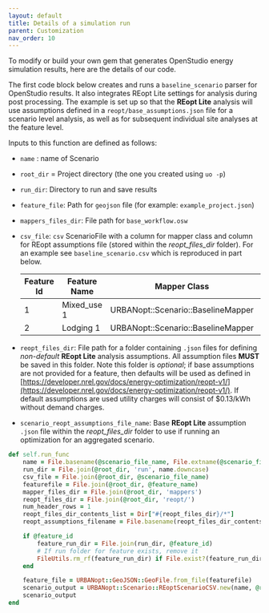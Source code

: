 ```yaml
---
layout: default
title: Details of a simulation run
parent: Customization
nav_order: 10
---
```


To modify or build your own gem that generates OpenStudio energy simulation results, here are the details of our code.

The first code block below creates and runs a `baseline_scenario` parser for OpenStudio results. It also integrates REopt Lite settings for analysis during post processing. The example is set up so that the **REopt Lite** analysis will use assumptions defined in a `reopt/base_assumptions.json` file for a scenario level analysis, as well as for subsequent individual site analyses at the feature level. 

Inputs to this function are defined as follows:

- `name` : name of Scenario
- `root_dir` = Project directory (the one you created using `uo -p`)
- `run_dir`: Directory to run and save results
- `feature_file`: Path for `geojson` file (for example: `example_project.json`)
- `mappers_files_dir`: File path for `base_workflow.osw`
- `csv_file`: `csv` ScenarioFile with a column for mapper class and column for REopt assumptions file (stored within the _reopt_files_dir_ folder). For an example see `baseline_scenario.csv` which is reproduced in part below.

  | Feature Id | Feature Name | Mapper Class                       | REopt Assumptions     |
  |------------|--------------|------------------------------------|-----------------------|
  | 1          | Mixed_use 1  | URBANopt::Scenario::BaselineMapper | base_assumptions.json |
  | 2          | Lodging 1    | URBANopt::Scenario::BaselineMapper | base_assumptions.json |

- `reopt_files_dir`: File path for a folder containing `.json` files for defining _non-default_ **REopt Lite** analysis assumptions. All assumption files **MUST** be saved in this folder. Note this folder is _optional_; if base assumptions are not provided for a feature, then defaults will be used as defined in [https://developer.nrel.gov/docs/energy-optimization/reopt-v1/](https://developer.nrel.gov/docs/energy-optimization/reopt-v1/). If default assumptions are used utility charges will consist of $0.13/kWh without demand charges.
- `scenario_reopt_assumptions_file_name`: Base **REopt Lite** assumption `.json` file within the _reopt_files_dir_ folder to use if running an optimization for an aggregated scenario.

```ruby
def self.run_func
    name = File.basename(@scenario_file_name, File.extname(@scenario_file_name))
    run_dir = File.join(@root_dir, 'run', name.downcase)
    csv_file = File.join(@root_dir, @scenario_file_name)
    featurefile = File.join(@root_dir, @feature_name)
    mapper_files_dir = File.join(@root_dir, 'mappers')
    reopt_files_dir = File.join(@root_dir, 'reopt/')
    num_header_rows = 1
    reopt_files_dir_contents_list = Dir["#{reopt_files_dir}/*"]
    reopt_assumptions_filename = File.basename(reopt_files_dir_contents_list[0])

    if @feature_id
        feature_run_dir = File.join(run_dir, @feature_id)
        # If run folder for feature exists, remove it
        FileUtils.rm_rf(feature_run_dir) if File.exist?(feature_run_dir)
    end

    feature_file = URBANopt::GeoJSON::GeoFile.from_file(featurefile)
    scenario_output = URBANopt::Scenario::REoptScenarioCSV.new(name, @root_dir, run_dir, feature_file, mapper_files_dir, csv_file, num_header_rows, reopt_files_dir, reopt_assumptions_filename)
    scenario_output
end
```
